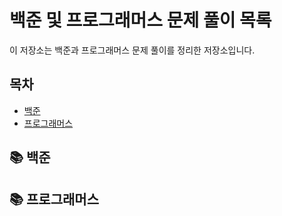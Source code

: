 # 백준 및 프로그래머스 문제 풀이 목록
이 저장소는 백준과 프로그래머스 문제 풀이를 정리한 저장소입니다.

## 목차
- [백준](#📚-백준)
- [프로그래머스](#📚-프로그래머스)

## 📚 백준

## 📚 프로그래머스

